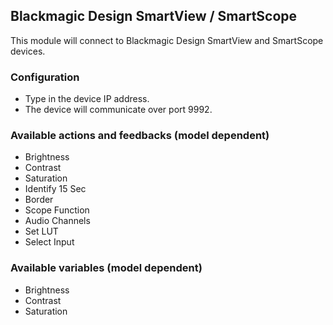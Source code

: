 ## Blackmagic Design SmartView / SmartScope

This module will connect to Blackmagic Design SmartView and SmartScope devices.

### Configuration
* Type in the device IP address.
* The device will communicate over port 9992.

### Available actions and feedbacks (model dependent)
* Brightness
* Contrast
* Saturation
* Identify 15 Sec
* Border
* Scope Function
* Audio Channels
* Set LUT
* Select Input

### Available variables (model dependent)
* Brightness
* Contrast
* Saturation